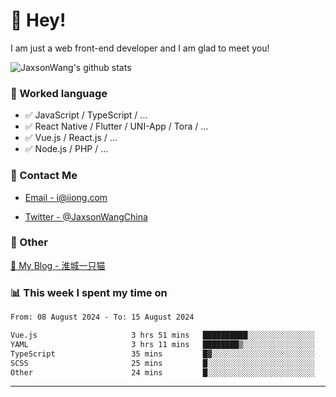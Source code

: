 # 👋 Hey!

I am just a web front-end developer and I am glad to meet you!

![JaxsonWang's github stats](https://github-readme-stats.vercel.app/api?username=JaxsonWang&&show_icons=true&&title_color=1abc9c&&icon_color=1abc9c)


### 📝 Worked language

- ✅ JavaScript / TypeScript / ...
- ✅ React Native / Flutter / UNI-App / Tora / ...
- ✅ Vue.js / React.js / ...
- ✅ Node.js / PHP / ...

### 📮 Contact Me

- [Email - i@iiong.com](mailto:i@iiong.com)

- [Twitter - @JaxsonWangChina](https://twitter.com/JaxsonWangChina)

### 🤪 Other

[📌 My Blog - 淮城一只猫](https://iiong.com)

### 📊 This week I spent my time on

<!--START_SECTION:waka-->

```txt
From: 08 August 2024 - To: 15 August 2024

Vue.js                     3 hrs 51 mins   ██████████░░░░░░░░░░░░░░░   39.60 %
YAML                       3 hrs 11 mins   ████████▒░░░░░░░░░░░░░░░░   32.76 %
TypeScript                 35 mins         █▓░░░░░░░░░░░░░░░░░░░░░░░   06.05 %
SCSS                       25 mins         █░░░░░░░░░░░░░░░░░░░░░░░░   04.33 %
Other                      24 mins         █░░░░░░░░░░░░░░░░░░░░░░░░   04.14 %
```

<!--END_SECTION:waka-->

---
